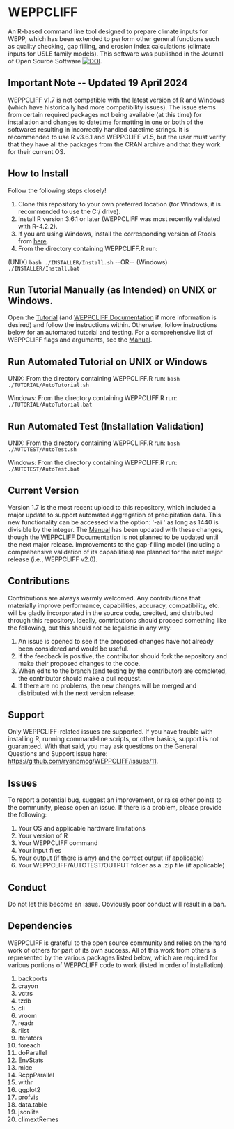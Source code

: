 # WEPPCLIFF
An R-based command line tool designed to prepare climate inputs for WEPP, which has been extended to perform other general functions such as quality checking, gap filling, and erosion index calculations (climate inputs for USLE family models). This software was published in the Journal of Open Source Software [![DOI](https://joss.theoj.org/papers/10.21105/joss.02029/status.svg)](https://doi.org/10.21105/joss.02029).

## Important Note -- Updated 19 April 2024
WEPPCLIFF v1.7 is not compatible with the latest version of R and Windows (which have historically had more compatibility issues). The issue stems from certain required packages not being available (at this time) for installation and changes to datetime formatting in one or both of the softwares resulting in incorrectly handled datetime strings. It is recommended to use R v3.6.1 and WEPPCLIFF v1.5, but the user must verify that they have all the packages from the CRAN archive and that they work for their current OS.

## How to Install
Follow the following steps closely! 

1. Clone this repository to your own preferred location (for Windows, it is recommended to use the C:/ drive).
2. Install R version 3.6.1 or later (WEPPCLIFF was most recently validated with R-4.2.2).
3. If you are using Windows, install the corresponding version of Rtools from [here](https://cran.r-project.org/bin/windows/Rtools/).
4. From the directory containing WEPPCLIFF.R run:

(UNIX) `bash ./INSTALLER/Install.sh`  --OR-- (Windows) `./INSTALLER/Install.bat`

## Run Tutorial Manually (as Intended) on UNIX or Windows.
Open the [Tutorial](https://github.com/ryanpmcg/WEPPCLIFF/blob/master/TUTORIAL/Tutorial.md) (and [WEPPCLIFF Documentation](https://github.com/ryanpmcg/WEPPCLIFF/blob/master/WEPPCLIFF%20Documentation%20(v1.5).pdf) if more information is desired) and follow the instructions within. Otherwise, follow instructions below for an automated tutorial and testing. For a comprehensive list of WEPPCLIFF flags and arguments, see the [Manual](https://github.com/ryanpmcg/WEPPCLIFF/blob/master/Manual.md).

## Run Automated Tutorial on UNIX or Windows
UNIX: From the directory containing WEPPCLIFF.R run: `bash ./TUTORIAL/AutoTutorial.sh`

Windows: From the directory containing WEPPCLIFF.R run: `./TUTORIAL/AutoTutorial.bat`

## Run Automated Test (Installation Validation)
UNIX: From the directory containing WEPPCLIFF.R run: `bash ./AUTOTEST/AutoTest.sh`

Windows: From the directory containing WEPPCLIFF.R run: `./AUTOTEST/AutoTest.bat`

## Current Version
Version 1.7 is the most recent upload to this repository, which included a major update to support automated aggregation of precipitation data. This new functionality can be accessed via the option: '-ai <intervalInMinutes>' as long as 1440 is divisible by the integer. The [Manual](https://github.com/ryanpmcg/WEPPCLIFF/blob/master/Manual.md) has been updated with these changes, though the [WEPPCLIFF Documentation](https://github.com/ryanpmcg/WEPPCLIFF/blob/master/WEPPCLIFF%20Documentation%20(v1.5).pdf) is not planned to be updated until the next major release. Improvements to the gap-filling model (including a comprehensive validation of its capabilities) are planned for the next major release (i.e., WEPPCLIFF v2.0).

## Contributions
Contributions are always warmly welcomed. Any contributions that materially improve performance, capabilities, accuracy, compatibility, etc. will be gladly incorporated in the source code, credited, and distributed through this repository. Ideally, contributions should proceed something like the following, but this should not be legalistic in any way:
1. An issue is opened to see if the proposed changes have not already been considered and would be useful.
2. If the feedback is positive, the contributor should fork the repository and make their proposed changes to the code.
3. When edits to the branch (and testing by the contributor) are completed, the contributor should make a pull request.
4. If there are no problems, the new changes will be merged and distributed with the next version release.

## Support
Only WEPPCLIFF-related issues are supported. If you have trouble with installing R, running command-line scripts, or other basics, support is not guaranteed. With that said, you may ask questions on the General Questions and Support Issue here: https://github.com/ryanpmcg/WEPPCLIFF/issues/11.

## Issues
To report a potential bug, suggest an improvement, or raise other points to the community, please open an issue. If there is a problem, please provide the following:
1. Your OS and applicable hardware limitations
2. Your version of R
3. Your WEPPCLIFF command
4. Your input files
5. Your output (if there is any) and the correct output (if applicable)
6. Your WEPPCLIFF/AUTOTEST/OUTPUT folder as a .zip file (if applicable)

## Conduct
Do not let this become an issue. Obviously poor conduct will result in a ban.

## Dependencies
WEPPCLIFF is grateful to the open source community and relies on the hard work of others for part of its own success. All of this work from others is represented by the various packages listed below, which are required for various portions of WEPPCLIFF code to work (listed in order of installation).

1. backports
2. crayon
3. vctrs
4. tzdb
5. cli
6. vroom
7. readr
8. rlist
9. iterators
10. foreach
11. doParallel
12. EnvStats
13. mice
14. RcppParallel
15. withr
16. ggplot2
17. profvis
18. data.table
19. jsonlite
20. climextRemes
